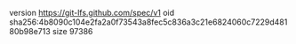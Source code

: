 version https://git-lfs.github.com/spec/v1
oid sha256:4b8090c104e2fa2a0f73543a8fec5c836a3c21e6824060c7229d48180b98e713
size 97386

